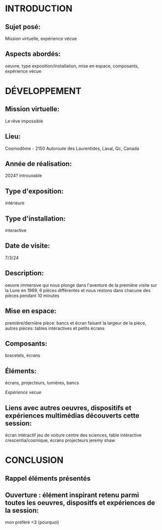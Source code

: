 # INTRODUCTION

## Sujet posé:
Mission virtuelle, expérience vécue

## Aspects abordés:
oeuvre, type exposition/installation, mise en espace, composants, expérience vécue

# DÉVELOPPEMENT

## Mission virtuelle:
Le rêve impossible
## Lieu: 
Cosmodôme - 2150 Autoroute des Laurentides, Laval, Qc, Canada
## Année de réalisation:
2024? introuvable
## Type d'exposition:
intérieure
## Type d'installation:
interactive
## Date de visite:
7/3/24

## Description:
oeuvre immersive qui nous plonge dans l'aventure de la première visite sur la Lune en 1969, 6 pièces différentes et nous restons dans chacune des pièces pendant 10 minutes
## Mise en espace:
première/dernière pièce: bancs et écran faisant la largeur de la pièce, autres pièces: tables intéractives et petits écrans
## Composants:
bracelets, écrans
## Éléments:
écrans, projecteurs, lumières, bancs

*Expérience vécue*

## Liens avec autres oeuvres, dispositifs et expériences multimédias découverts cette session:
écran intéractif jeu de voiture centre des sciences, table intéractive crescentia/cosmique, écrans projecteurs jeremy shaw

# CONCLUSION

## Rappel éléments présentés
## Ouverture : élément inspirant retenu parmi toutes les oeuvres, dispositfs et expériences de la session:
mon préféré <3 (pourquoi)

